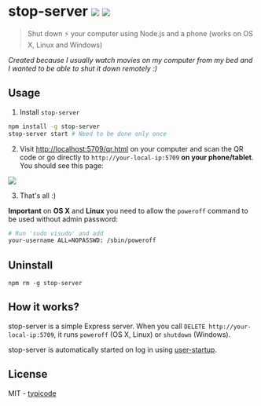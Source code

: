 # stop-server [![](https://badge.fury.io/js/stop-server.svg)](https://www.npmjs.com/package/stop-server) [![](https://travis-ci.org/typicode/stop-server.svg?branch=master)](https://travis-ci.org/typicode/stop-server)

> Shut down :zap: your computer using Node.js and a phone (works on OS X, Linux and Windows)

_Created because I usually watch movies on my computer from my bed and I wanted to be able to shut it down remotely :)_

## Usage

1. Install `stop-server`

  ```bash
  npm install -g stop-server
  stop-server start # Need to be done only once
  ```

2. Visit [http://localhost:5709/qr.html](http://localhost:5709/qr.html) on your computer and scan the QR code or go directly to `http://your-local-ip:5709` __on your phone/tablet__. You should see this page:

  ![](http://i.imgur.com/lWW1LTE.png)

3. That's all :)

__Important__ on __OS X__ and __Linux__ you need to allow the `poweroff` command to be used without admin password:

```bash
# Run 'sudo visudo' and add
your-username ALL=NOPASSWD: /sbin/poweroff
```

## Uninstall

```
npm rm -g stop-server
```

## How it works?

stop-server is a simple Express server. When you call `DELETE http://your-local-ip:5709`, it runs `poweroff` (OS X, Linux) or `shutdown` (Windows).

stop-server is automatically started on log in using [user-startup](https://github.com/typicode/user-startup).

## License

MIT - [typicode](https://github.com/typicode/stop-server)
